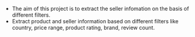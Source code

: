 - The aim of this project is to extract the seller infomation on the basis of different filters.
- Extract product and seller information based on different filters like country, price range, product rating, brand, review count.
